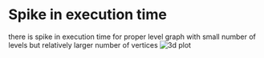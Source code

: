 # Spike in execution time 
there is spike in execution time for proper level graph with small number of levels but relatively larger number of vertices 
![3d plot](time_slot.svg)

